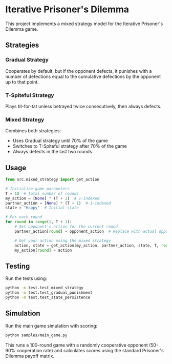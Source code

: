 # Iterative Prisoner's Dilemma

This project implements a mixed strategy model for the Iterative Prisoner's Dilemma game.

## Strategies

### Gradual Strategy
Cooperates by default, but if the opponent defects, it punishes with a number of defections equal to the cumulative defections by the opponent up to that point.

### T-Spiteful Strategy
Plays tit-for-tat unless betrayed twice consecutively, then always defects.

### Mixed Strategy
Combines both strategies:
- Uses Gradual strategy until 70% of the game
- Switches to T-Spiteful strategy after 70% of the game
- Always defects in the last two rounds

## Usage

```python
from src.mixed_strategy import get_action

# Initialize game parameters
T = 10  # Total number of rounds
my_action = [None] * (T + 1)  # 1-indexed
partner_action = [None] * (T + 1)  # 1-indexed
state = "Happy"  # Initial state

# For each round
for round in range(1, T + 1):
    # Set opponent's action for the current round
    partner_action[round] = opponent_action  # Replace with actual opponent action

    # Get your action using the mixed strategy
    action, state = get_action(my_action, partner_action, state, T, round)
    my_action[round] = action
```

## Testing

Run the tests using:

```bash
python -m test.test_mixed_strategy
python -m test.test_gradual_punishment
python -m test.test_state_persistence
```

## Simulation

Run the main game simulation with scoring:

```bash
python samples/main_game.py
```

This runs a 100-round game with a randomly cooperative opponent (50-90% cooperation rate) and calculates scores using the standard Prisoner's Dilemma payoff matrix.

